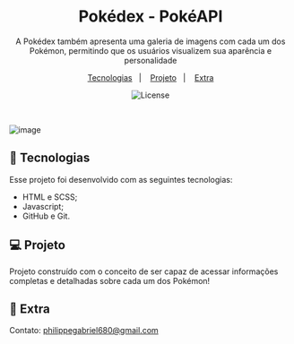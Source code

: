 <h1 align="center"> Pokédex - PokéAPI </h1>

<p align="center">
A Pokédex também apresenta uma galeria de imagens com cada um dos Pokémon, permitindo que os usuários visualizem sua aparência e personalidade
</p>

<p align="center">
  <a href="#-tecnologias">Tecnologias</a>&nbsp;&nbsp;&nbsp;|&nbsp;&nbsp;&nbsp;
  <a href="#-projeto">Projeto</a>&nbsp;&nbsp;&nbsp;|&nbsp;&nbsp;&nbsp;
  <a href="#memo-extra">Extra</a>
</p>

<p align="center">
  <img alt="License" src="https://img.shields.io/static/v1?label=license&message=MIT&color=49AA26&labelColor=000000">
</p>

<br>

![image](https://user-images.githubusercontent.com/111576636/219989528-c068a932-a0a2-4ce2-9339-6632add200c9.png)

## 🚀 Tecnologias

Esse projeto foi desenvolvido com as seguintes tecnologias:

- HTML e SCSS;
- Javascript;
- GitHub e Git.

## 💻 Projeto

Projeto construído com o conceito de ser capaz de acessar informações completas e detalhadas sobre cada um dos Pokémon!

## :memo: Extra

Contato: philippegabriel680@gmail.com

